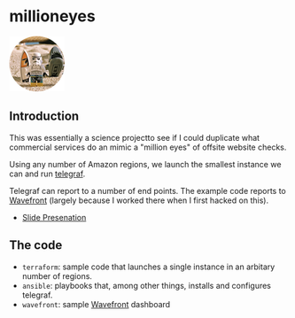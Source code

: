 # millioneyes

![](https://github.com/mzeier/millioneyes/blob/master/lego-board-trooper.png?raw=true)

## Introduction

This was essentially a science projectto see if I could duplicate what commercial services do an mimic a "million eyes" of offsite website checks.

Using any number of Amazon regions, we launch the smallest instance we can and run [telegraf](https://github.com/influxdata/telegraf/tree/master/plugins/inputs/http).

Telegraf can report to a number of end points. The example code reports to [Wavefront](https://www.wavefront.com/) (largely because I worked there when I first hacked on this).

* [Slide Presenation](https://drive.google.com/file/d/1YCu146le_m7j2Mn9QDt1j-BMQ6YjiEIA/view?usp=sharing)

## The code

* `terraform`: sample code that launches a single instance in an arbitary number of regions.
* `ansible`: playbooks that, among other things, installs and configures telegraf.
* `wavefront`: sample [Wavefront](https://www.wavefront.com/) dashboard